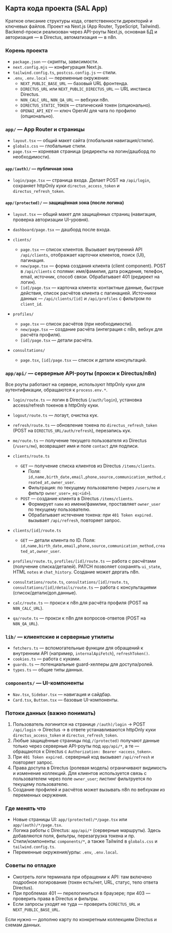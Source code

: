 ## Карта кода проекта (SAL App)

Краткое описание структуры кода, ответственности директорий и ключевых файлов. Проект на Next.js (App Router, TypeScript, Tailwind). Backend-прокси реализован через API-роуты Next.js, основная БД и авторизация — в Directus, автоматизация — в n8n.

### Корень проекта
- `package.json` — скрипты, зависимости.
- `next.config.mjs` — конфигурация Next.js.
- `tailwind.config.ts`, `postcss.config.js` — стили.
- `.env`, `.env.local` — переменные окружения:
  - `NEXT_PUBLIC_BASE_URL` — базовый URL фронтенда.
  - `DIRECTUS_URL` или `NEXT_PUBLIC_DIRECTUS_URL` — URL инстанса Directus.
  - `N8N_CALC_URL`, `N8N_QA_URL` — вебхуки n8n.
  - `DIRECTUS_STATIC_TOKEN` — статический токен (опционально).
  - `OPENAI_API_KEY` — ключ OpenAI для чата по профилю (опционально).

### `app/` — App Router и страницы
- `layout.tsx` — общий макет сайта (глобальная навигация/стили).
- `globals.css` — глобальные стили.
- `page.tsx` — корневая страница (редиректы на логин/дашборд по необходимости).

#### `app/(auth)/` — публичная зона
- `login/page.tsx` — страница входа. Делает POST на `/api/login`, сохраняет httpOnly куки `directus_access_token` и `directus_refresh_token`.

#### `app/(protected)/` — защищённая зона (после логина)
- `layout.tsx` — общий макет для защищённых страниц (навигация, проверка авторизации UI-уровня).

- `dashboard/page.tsx` — дашборд после входа.

- `clients/`
  - `page.tsx` — список клиентов. Вызывает внутренний API `/api/clients`, отображает карточки клиентов, поиск (UI), пагинация.
  - `new/page.tsx` — форма создания клиента (client component). POST в `/api/clients` с полями: имя/фамилия, дата рождения, телефон, email, источник, способ связи. Обрабатывает 401 (редирект на логин).
  - `[id]/page.tsx` — карточка клиента: контактные данные, быстрые действия, список расчётов клиента с пагинацией. Источники данных — `/api/clients/[id]` и `/api/profiles` с фильтром по `client_id`.

- `profiles/`
  - `page.tsx` — список расчётов (при необходимости).
  - `new/page.tsx` — создание расчёта (интеграция с n8n, вебхук для расчёта профиля).
  - `[id]/page.tsx` — детали расчёта.

- `consultations/`
  - `page.tsx`, `[id]/page.tsx` — список и детали консультаций.

### `app/api/` — серверные API-роуты (прокси к Directus/n8n)
Все роуты работают на сервере, используют httpOnly куки для аутентификации, обращаются к `process.env.*`.

- `login/route.ts` — логин в Directus (`/auth/login`), установка access/refresh токенов в httpOnly куки.
- `logout/route.ts` — логаут, очистка кук.
- `refresh/route.ts` — обновление токена по `directus_refresh_token` (POST на `DIRECTUS_URL/auth/refresh`), перезапись кук.
- `me/route.ts` — получение текущего пользователя из Directus (`/users/me`), возвращает имя и поле `contact` для подписи.

- `clients/route.ts`
  - `GET` — получение списка клиентов из Directus `/items/clients`.
    - Поля: `id,name,birth_date,email,phone,source,communication_method,created_at,owner_user`.
    - Фильтрация: по текущему пользователю (через `/users/me` и фильтр `owner_user=_eq:<id>`).
  - `POST` — создание клиента в Directus `/items/clients`.
    - Формирует `name` из имени/фамилии, проставляет `owner_user` по текущему пользователю.
    - Обрабатывает истечение токена: при `401 Token expired.` вызывает `/api/refresh`, повторяет запрос.

- `clients/[id]/route.ts`
  - `GET` — детали клиента по ID. Поля: `id,name,birth_date,email,phone,source,communication_method,created_at,owner_user`.

- `profiles/route.ts`, `profiles/[id]/route.ts` — работа с расчётами (получение списка/деталей). PATCH позволяет сохранять `ui_state`, HTML `notes` и `chat_history`. Создание может дергать n8n.

- `consultations/route.ts`, `consultations/[id]/route.ts`, `consultations/[id]/details/route.ts` — работа с консультациями (список/детали/доп.данные).

- `calc/route.ts` — прокси к n8n для расчёта профиля (POST на `N8N_CALC_URL`).
- `qa/route.ts` — прокси к n8n для вопросов-ответов (POST на `N8N_QA_URL`).

### `lib/` — клиентские и серверные утилиты
- `fetchers.ts` — вспомогательные функции для обращений к внутренним API (например, `internalApiFetch`), `refreshToken()`.
- `cookies.ts` — работа с куками.
- `guards.ts` — потенциальные guard-хелперы для доступа/ролей.
- `types.ts` — общие типы данных.

### `components/` — UI-компоненты
- `Nav.tsx`, `Sidebar.tsx` — навигация и сайдбар.
- `Card.tsx`, `Button.tsx` — базовые UI-компоненты.

### Потоки данных (важно понимать)
1) Пользователь логинится на странице `/(auth)/login` → POST `/api/login` → Directus → в ответе устанавливаются httpOnly куки `directus_access_token` и `directus_refresh_token`.
2) Любые защищённые страницы под `/(protected)` получают данные только через серверные API-роуты под `app/api/*`, а те — обращаются к Directus с `Authorization: Bearer <access_token>`.
3) При `401 Token expired.` серверный код вызывает `/api/refresh` и повторяет запрос.
4) Права доступа в Directus (ролевая модель) ограничивают видимость и изменение коллекций. Для клиентов используется связь с пользователем через поле `owner_user`; листинг фильтруется по текущему пользователю.
5) Создание профилей и расчётов может вызывать n8n по вебхукам из переменных окружения.

### Где менять что
- Новые страницы UI: `app/(protected)/*/page.tsx` или `app/(auth)/*/page.tsx`.
- Логика работы с Directus: `app/api/*` (серверные маршруты). Здесь добавляются поля, фильтры, перезагрузка токена и пр.
- Стили/компоненты: `components/*`, а также Tailwind в `globals.css` и `tailwind.config.ts`.
- Переменные окружения/урлы: `.env`, `.env.local`.

### Советы по отладке
- Смотреть логи терминала при обращении к API: там включено подробное логирование (токен есть/нет, URL, статус, тело ответа Directus).
- При проблемах 401 — перелогиниться в браузере; при 403 — проверить права в Directus и фильтры.
- Если запросы уходят не туда — проверить `DIRECTUS_URL` и `NEXT_PUBLIC_BASE_URL`.

Если нужно — дополню карту по конкретным коллекциям Directus и схемам данных.


